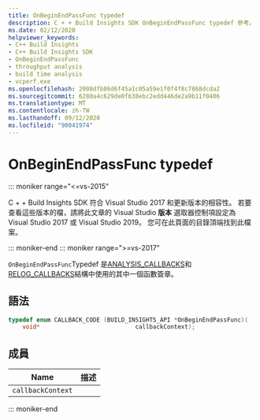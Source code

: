 ```yaml
---
title: OnBeginEndPassFunc typedef
description: C + + Build Insights SDK OnBeginEndPassFunc typedef 參考。
ms.date: 02/12/2020
helpviewer_keywords:
- C++ Build Insights
- C++ Build Insights SDK
- OnBeginEndPassFunc
- throughput analysis
- build time analysis
- vcperf.exe
ms.openlocfilehash: 2008dfb86d6f45a1c05a59e1f0f4f8c7868dcda2
ms.sourcegitcommit: 6280a4c629de0f638ebc2edd446de2a9b11f0406
ms.translationtype: MT
ms.contentlocale: zh-TW
ms.lasthandoff: 09/12/2020
ms.locfileid: "90041974"
---
```

# <a name="onbeginendpassfunc-typedef"></a>OnBeginEndPassFunc typedef

::: moniker range="<=vs-2015"

C + + Build Insights SDK 符合 Visual Studio 2017 和更新版本的相容性。 若要查看這些版本的檔，請將此文章的 Visual Studio **版本** 選取器控制項設定為 Visual Studio 2017 或 Visual Studio 2019。 您可在此頁面的目錄頂端找到此檔案。

::: moniker-end
::: moniker range=">=vs-2017"

`OnBeginEndPassFunc`Typedef 是[ANALYSIS_CALLBACKS](analysis-callbacks-struct.md)和[RELOG_CALLBACKS](relog-callbacks-struct.md)結構中使用的其中一個函數簽章。

## <a name="syntax"></a>語法

```cpp
typedef enum CALLBACK_CODE (BUILD_INSIGHTS_API *OnBeginEndPassFunc)(
    void*                           callbackContext);
```

## <a name="members"></a>成員

| Name | 描述 |
|--|--|
| `callbackContext` |  |

::: moniker-end

